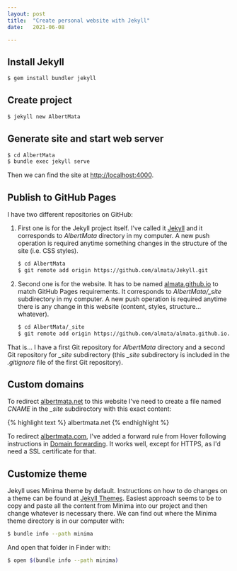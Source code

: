 ```yaml
---
layout: post
title:  "Create personal website with Jekyll"
date:   2021-06-08

---
```

## Install Jekyll

```bash
$ gem install bundler jekyll
```

## Create project

```bash
$ jekyll new AlbertMata
```

## Generate site and start web server

```bash
$ cd AlbertMata
$ bundle exec jekyll serve
```
    
Then we can find the site at [http://localhost:4000](http://localhost:4000).

## Publish to GitHub Pages

I have two different repositories on GitHub:

1. First one is for the Jekyll project itself. I've called it [Jekyll](https://github.com/almata/Jekyll) and it corresponds to *AlbertMata* directory in my computer. A new push operation is required anytime something changes in the structure of the site (i.e. CSS styles).

    ```bash
    $ cd AlbertMata
    $ git remote add origin https://github.com/almata/Jekyll.git
    ```

2. Second one is for the website. It has to be named [almata.github.io](https://github.com/almata/almata.github.io) to match GitHub Pages requirements. It corresponds to *AlbertMata/\_site* subdirectory in my computer. A new push operation is required anytime there is any change in this website (content, styles, structure... whatever).

    ```bash
    $ cd AlbertMata/_site
    $ git remote add origin https://github.com/almata/almata.github.io.git
    ```

That is... I have a first Git repository for *AlbertMata* directory and a second Git repository for *\_site* subdirectory (this *\_site* subdirectory is included in the *.gitignore* file of the first Git repository).

## Custom domains

To redirect [albertmata.net](https://albertmata.net) to this website I've need to create a file named *CNAME* in the *\_site* subdirectory with this exact content:

{% highlight text %}
albertmata.net
{% endhighlight %}

To redirect [albertmata.com](http://albertmata.com), I've added a forward rule from Hover following instructions in [Domain forwarding](https://help.hover.com/hc/en-us/articles/217282447-Domain-forwarding). It works well, except for HTTPS, as I'd need a SSL certificate for that.

## Customize theme

Jekyll uses Minima theme by default. Instructions on how to do changes on a theme can be found at [Jekyll Themes](https://jekyllrb.com/docs/themes). Easiest approach seems to be to copy and paste all the content from Minima into our project and then change whatever is necessary there. We can find out where the Minima theme directory is in our computer with:

```bash
$ bundle info --path minima
```

And open that folder in Finder with:

```bash
$ open $(bundle info --path minima)
```

